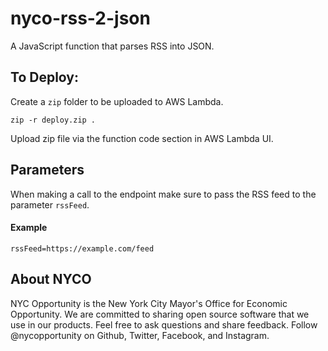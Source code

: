 # nyco-rss-2-json

A JavaScript function that parses RSS into JSON.

## To Deploy:
Create a `zip` folder to be uploaded to AWS Lambda.
```
zip -r deploy.zip .
```
Upload zip file via the function code section in AWS Lambda UI.

## Parameters

When making a call to the endpoint make sure to pass the RSS feed to the parameter `rssFeed`.

#### Example
`rssFeed=https://example.com/feed`

## About NYCO
NYC Opportunity is the New York City Mayor's Office for Economic Opportunity. We are committed to sharing open source software that we use in our products. Feel free to ask questions and share feedback. Follow @nycopportunity on Github, Twitter, Facebook, and Instagram.
